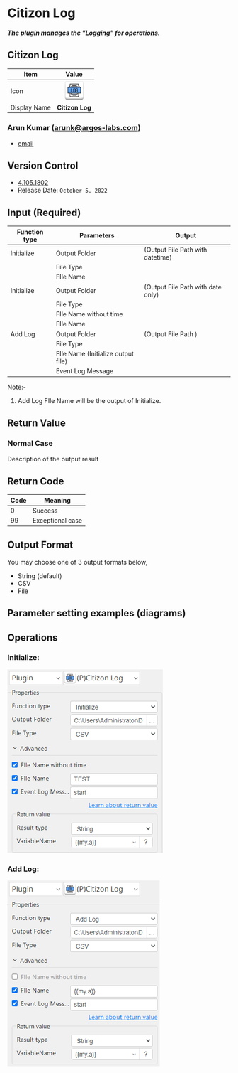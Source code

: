 # Citizon Log

***The plugin manages the "Logging" for operations.***


## Citizon Log
| Item         |          Value           |
|--------------|:------------------------:|
| Icon         | ![Citizon Log](icon.png) |
| Display Name |     **Citizon Log**      |

### Arun Kumar (arunk@argos-labs.com)

* [email](mailto:arunk@argos-labs.com) 
 
## Version Control 
* [4.105.1802](setup.yaml)
* Release Date: `October 5, 2022`

## Input (Required)
| Function type | Parameters                         | Output                            |
|---------------|------------------------------------|-----------------------------------|
| Initialize    | Output Folder                      | (Output File Path with datetime)  |
|               | File Type                          |                                   |
|               | FIle Name                          |                                   |
| Initialize    | Output Folder                      | (Output File Path with date only) |
|               | File Type                          |                                   |
|               | FIle Name without time             |                                   |
|               | FIle Name                          |                                   |
| Add Log       | Output Folder                      | (Output File Path )               |
|               | File Type                          |                                   |
|               | FIle Name (Initialize output file) |                                   |
|               | Event Log Message                  |                                   |


Note:-
1. Add Log FIle Name will be the output of Initialize.

## Return Value

### Normal Case
Description of the output result

## Return Code
| Code | Meaning             |
|------|---------------------|
| 0    | Success             |
| 99   | Exceptional case    |

## Output Format
You may choose one of 3 output formats below,

<ul>
  <li>String (default)</li>
  <li>CSV</li>
  <li>File</li>
</ul>  


## Parameter setting examples (diagrams)

## Operations

### Initialize:

![Citizon Log Input Data](README_1.png)

### Add Log:

![Citizon Log Input Data](README_2.png)

